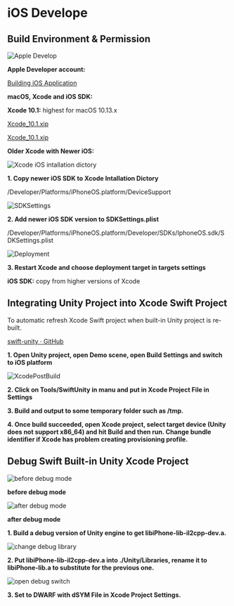 # iOS Develope

## Build Environment & Permission
![Apple Develop](https://github.com/MilkyW/LearnUnityEveryday/blob/master/Pictures/Apple%20Develop.png?raw=true)

**Apple Developer account:**

[Building iOS Application](https://confluence.hq.unity3d.com/display/QA/Building+iOS+Application)

**macOS, Xcode and iOS SDK:**

**Xcode 10.1:** highest for macOS 10.13.x

[Xcode_10.1.xip](https://drive.google.com/file/d/1L0A81DdYBrOUYlG1Xi1C49_uSvSG_71l/view?usp=sharing)

[Xcode_10.1.xip](https://download.developer.apple.com/Developer_Tools/Xcode_10.1/Xcode_10.1.xip)

**Older Xcode with Newer iOS:** 

![Xcode iOS intallation dictory](https://github.com/MilkyW/LearnUnityEveryday/blob/master/Pictures/Xcode%20iOS%20intallation%20dictory.png?raw=true)

**1. Copy newer iOS SDK to Xcode Intallation Dictory**

/Developer/Platforms/iPhoneOS.platform/DeviceSupport

![SDKSettings](https://github.com/MilkyW/LearnUnityEveryday/blob/master/Pictures/SDKSettings.png?raw=true)

**2. Add newer iOS SDK version to SDKSettings.plist**

/Developer/Platforms/iPhoneOS.platform/Developer/SDKs/IphoneOS.sdk/SDKSettings.plist

![Deployment](https://github.com/MilkyW/LearnUnityEveryday/blob/master/Pictures/Deployment.png?raw=true)

**3. Restart Xcode and choose deployment target in targets settings**

**iOS SDK:** copy from higher versions of Xcode

## Integrating Unity Project into Xcode Swift Project

To automatic refresh Xcode Swift project when built-in Unity project is re-built.

[swift-unity · GitHub](https://github.com/jiulongw/swift-unity)

**1. Open Unity project, open Demo scene, open Build Settings and switch to iOS platform**

![XcodePostBuild](https://github.com/MilkyW/LearnUnityEveryday/blob/master/Pictures/XcodePostBuild.png?raw=true)

**2. Click on Tools/SwiftUnity in manu and put in Xcode Project File in Settings**

**3. Build and output to some temporary folder such as /tmp.**

**4. Once build succeeded, open Xcode project, select target device (Unity does not support x86_64) and hit Build and then run. Change bundle identifier if Xcode has problem creating provisioning profile.**

## Debug Swift Built-in Unity Xcode Project

![before debug mode](https://github.com/MilkyW/LearnUnityEveryday/blob/master/Pictures/iOS%20Develope/before%20debug%20mode.jpeg?raw=true)

**before debug mode**

![after debug mode](https://github.com/MilkyW/LearnUnityEveryday/blob/master/Pictures/iOS%20Develope/after%20debug%20mode.png?raw=true)

**after debug mode**

**1. Build a debug version of Unity engine to get libiPhone-lib-il2cpp-dev.a.**

![change debug library](https://github.com/MilkyW/LearnUnityEveryday/blob/master/Pictures/iOS%20Develope/change%20debug%20library.png?raw=true)

**2. Put libiPhone-lib-il2cpp-dev.a into ./Unity/Libraries, rename it to libiPhone-lib.a to substitute for the previous one.**

![open debug switch](https://github.com/MilkyW/LearnUnityEveryday/blob/master/Pictures/iOS%20Develope/open%20debug%20switch.png?raw=true)

**3. Set to DWARF with dSYM File in Xcode Project Settings.**
